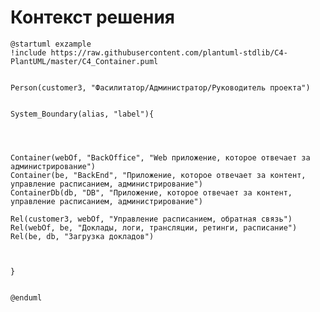 # Контекст решения
<!-- Окружение системы (роли, участники, внешние системы) и связи системы с ним. Диаграмма контекста C4 и текстовое описание. 
Подробнее: https://confluence.mts.ru/pages/viewpage.action?pageId=375783261
-->
```plantuml
@startuml exzample
!include https://raw.githubusercontent.com/plantuml-stdlib/C4-PlantUML/master/C4_Container.puml


Person(customer3, "Фасилитатор/Администратор/Руководитель проекта")


System_Boundary(alias, "label"){
    



Container(webOf, "BackOffice", "Web приложение, которое отвечает за администрирование")
Container(be, "BackEnd", "Приложение, которое отвечает за контент, управление расписанием, администрирование")
ContainerDb(db, "DB", "Приложение, которое отвечает за контент, управление расписанием, администрирование")

Rel(customer3, webOf, "Управление расписанием, обратная связь")
Rel(webOf, be, "Доклады, логи, трансляции, ретинги, расписание")
Rel(be, db, "Загрузка докладов")



}


@enduml
```
